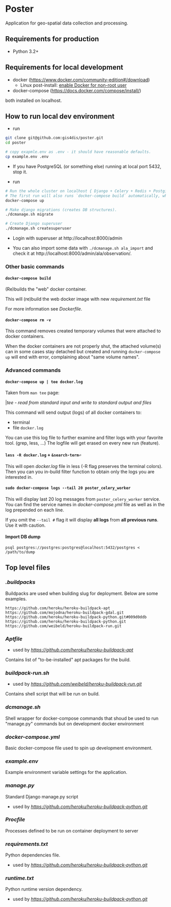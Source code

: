 # Poster

Application for geo-spatial data collection and processing. 

## Requirements for production

* Python 3.2+

## Requirements for local development
* docker (https://www.docker.com/community-edition#/download)
  * Linux post-install: [enable Docker for non-root user](https://docs.docker.com/install/linux/linux-postinstall/)
* docker-compose (https://docs.docker.com/compose/install/)

both installed on localhost.

## How to run local dev environment

- run
```bash
git clone git@github.com:gis4dis/poster.git
cd poster

# copy exapmle.env as .env - it should have reasonable defaults.
cp example.env .env
```

- If you have PostgreSQL (or something else) running at local port 5432, stop it.

- run
```bash 
# Run the whole cluster on localhost { Django + Celery + Redis + Postgis + (Mongo) }.
# The first run will also runs `docker-compose build` automatically, which builds the "web" docker container and downloads other containers.
docker-compose up

# Make django migrations (creates DB structures).
./dcmanage.sh migrate

# Create Django superuser
./dcmanage.sh createsuperuser
```
- Login with superuser at http://localhost:8000/admin

- You can also import some data with `./dcmanage.sh ala_import` and check it at http://localhost:8000/admin/ala/observation/.


### Other basic commands

#### `docker-compose build`
(Re)builds the "web" docker container.

This will (re)build the web docker image with new 
 *requirement.txt* file

For more information see *Dockerfile*.

#### `docker-compose rm -v`
This command removes created temporary volumes that were
 attached to docker containers.
 
When the docker containers are not properly shut, 
 the attached volume(s) can in some cases stay
 detached but created and running `docker-compose up` will
 end with error, complaining about "same volume names".

### Advanced commands

#### `docker-compose up | tee docker.log`

Taken from `man tee` page:

|*tee - read from standard input and write to standard output and files*

This command will send output (logs) of all docker containers to:
* terminal
* file `docker.log`

You can use this log file to further examine and filter logs with your
 favorite tool. (grep, less, ...)
 The logfile will get erased on every new run (feature).
 
#### `less -R docker.log` + `&search-term⏎`

This will open *docker.log* file in less (-R flag preserves 
 the terminal colors). Then you can you in-build filter function
 to obtain only the logs you are interested in.

#### `sudo docker-compose logs --tail 20 poster_celery_worker`
This will display last 20 log messages from `poster_celery_worker` service.
 You can find the service names in *docker-compose.yml* file as well as in
 the log prepended on each line. 
 
If you omit the `--tail #` flag it will display **all logs** 
 from **all previous runs**. Use it with caution.

#### Import DB dump
```
psql postgres://postgres:postgres@localhost:5432/postgres < /path/to/dump
```

## Top level files

### *.buildpacks*
Buildpacks are used when building slug for deployment. Below are some examples.

```
https://github.com/heroku/heroku-buildpack-apt
https://github.com/mojodna/heroku-buildpack-gdal.git
https://github.com/heroku/heroku-buildpack-python.git#009d0ddb
https://github.com/heroku/heroku-buildpack-python.git
https://github.com/weibeld/heroku-buildpack-run.git
```

### *Aptfile*
 * used by *https://github.com/heroku/heroku-buildpack-apt*

Contains list of "to-be-installed" apt packages for the build.

### *buildpack-run.sh*
 * used by *https://github.com/weibeld/heroku-buildpack-run.git*

Contains shell script that will be run on build.

### *dcmanage.sh*
Shell wrapper for docker-compose commands that shoud be used to run "manage.py" commands
but on development docker environment

### *docker-compose.yml*
Basic docker-compose file used to spin up development environment.

### *example.env*
Example environment variable settings for the application.

### *manage.py*
Standard Django manage.py script
 * used by *https://github.com/heroku/heroku-buildpack-python.git*

### *Procfile*
Processes defined to be run on container deployment to server

### *requirements.txt*
Python dependencies file.
 * used by *https://github.com/heroku/heroku-buildpack-python.git*

### *runtime.txt*
Python runtime version dependency.
 * used by *https://github.com/heroku/heroku-buildpack-python.git*
